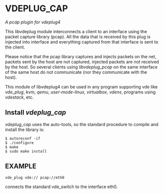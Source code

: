 # VDEPLUG\_CAP

*A pcap plugin for vdeplug4*

This libvdeplug module interconnects a client to an interface using the packet capture library
(pcap). All the data that is received by this plug is injected into interface and everything captured from that interface
is sent to the client.

Please notice that the pcap library captures and injects packets on the net, packets sent by the host are not captured,
injected packets are not received by the host.
So several clients using *libvdeplug\_pcap* on the same interface of the same host do not communicate (nor they communicate
with the host).

This module of libvdeplug4 can be used in any program supporting vde like
*vde\_plug*, *kvm*, *qemu*, *user-mode-linux*, *virtualbox*, *vdens*, programs using *vdestack*, etc.

## Install *vdeplug\_cap*

*vdeplug\_cap* uses the auto-tools, so the standard procedure to compile and install the library is:
```
$ autoreconf -if
$ ./configure
$ make
$ sudo make install
```

## EXAMPLE
```
vde_plug vde:// pcap://eth0
```
connects the standard vde\_switch to the interface eth0.

